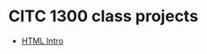 # CITC 1300 class projects

<ul>
<li><a href="html_intro/index.html" target="_blank">HTML Intro</a></li>
</ul>